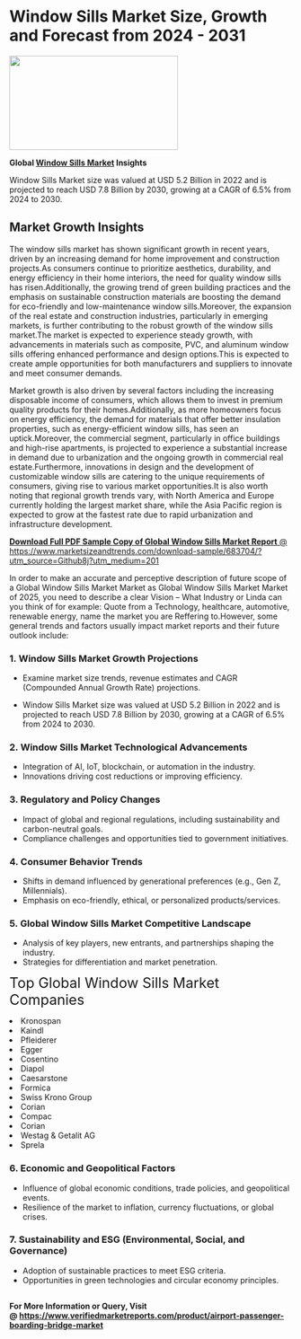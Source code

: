 <H1>Window Sills Market Size, Growth and Forecast from 2024 - 2031</H1><img class="aligncenter size-medium wp-image-584254" src="https://thirdeyenews.in/wp-content/uploads/2024/09/Global-Market-Research-300x168.jpeg" alt="" width="300" height="168" /><p><strong>Global&nbsp;<a href="https://www.marketsizeandtrends.com/download-sample/683704/?utm_source=Github8j?utm_medium=201">Window Sills Market</a> Insights</strong></p><p>Window Sills Market size was valued at USD 5.2 Billion in 2022 and is projected to reach USD 7.8 Billion by 2030, growing at a CAGR of 6.5% from 2024 to 2030.</p><p><h2>Market Growth Insights</h2> <p>The window sills market has shown significant growth in recent years, driven by an increasing demand for home improvement and construction projects.As consumers continue to prioritize aesthetics, durability, and energy efficiency in their home interiors, the need for quality window sills has risen.Additionally, the growing trend of green building practices and the emphasis on sustainable construction materials are boosting the demand for eco-friendly and low-maintenance window sills.Moreover, the expansion of the real estate and construction industries, particularly in emerging markets, is further contributing to the robust growth of the window sills market.The market is expected to experience steady growth, with advancements in materials such as composite, PVC, and aluminum window sills offering enhanced performance and design options.This is expected to create ample opportunities for both manufacturers and suppliers to innovate and meet consumer demands.</p> <p><a href="download-sample-link"></a></p> <p>Market growth is also driven by several factors including the increasing disposable income of consumers, which allows them to invest in premium quality products for their homes.Additionally, as more homeowners focus on energy efficiency, the demand for materials that offer better insulation properties, such as energy-efficient window sills, has seen an uptick.Moreover, the commercial segment, particularly in office buildings and high-rise apartments, is projected to experience a substantial increase in demand due to urbanization and the ongoing growth in commercial real estate.Furthermore, innovations in design and the development of customizable window sills are catering to the unique requirements of consumers, giving rise to various market opportunities.It is also worth noting that regional growth trends vary, with North America and Europe currently holding the largest market share, while the Asia Pacific region is expected to grow at the fastest rate due to rapid urbanization and infrastructure development.</p> <p><a href="get-more-link"></p><p><span class=""><strong>Download Full PDF Sample Copy of Global Window Sills Market Report</strong> @ <a href="https://www.marketsizeandtrends.com/download-sample/683704/?utm_source=Github8j?utm_medium=201" target="_blank">https://www.marketsizeandtrends.com/download-sample/683704/?utm_source=Github8j?utm_medium=201</a></span></p><p>In order to make an accurate and perceptive description of future scope of a Global&nbsp;Window Sills Market Market as Global&nbsp;Window Sills Market Market of 2025, you need to describe a clear Vision &ndash; What Industry or Linda can you think of for example: Quote from a Technology, healthcare, automotive, renewable energy, name the market you are Reffering to.However, some general trends and factors usually impact market reports and their future outlook include:</p><h3>1.&nbsp;<strong>Window Sills Market Growth Projections</strong></h3><ul><li>Examine market size trends, revenue estimates and CAGR (Compounded Annual Growth Rate) projections.</li><li><p>Window Sills Market size was valued at USD 5.2 Billion in 2022 and is projected to reach USD 7.8 Billion by 2030, growing at a CAGR of 6.5% from 2024 to 2030.</p></li></ul><h3>2.&nbsp;<strong>Window Sills Market Technological Advancements</strong></h3><ul><li>Integration of AI, IoT, blockchain, or automation in the industry.</li><li>Innovations driving cost reductions or improving efficiency.</li></ul><h3>3.&nbsp;<strong>Regulatory and Policy Changes</strong></h3><ul><li>Impact of global and regional regulations, including sustainability and carbon-neutral goals.</li><li>Compliance challenges and opportunities tied to government initiatives.</li></ul><h3>4.&nbsp;<strong>Consumer Behavior Trends</strong></h3><ul><li>Shifts in demand influenced by generational preferences (e.g., Gen Z, Millennials).</li><li>Emphasis on eco-friendly, ethical, or personalized products/services.</li></ul><h3>5.&nbsp;<strong>Global Window Sills Market Competitive Landscape</strong></h3><ul><li>Analysis of key players, new entrants, and partnerships shaping the industry.</li><li>Strategies for differentiation and market penetration.</li></ul><p data-pm-slice="1 1 []"><span style="color: inherit; font-family: inherit; font-size: 25px;">Top Global Window Sills Market Companies</span></p><div class="" data-test-id=""><p><li>Kronospan</li><li> Kaindl</li><li> Pfleiderer</li><li> Egger</li><li> Cosentino</li><li> Diapol</li><li> Caesarstone</li><li> Formica</li><li> Swiss Krono Group</li><li> Corian</li><li> Compac</li><li> Corian</li><li> Westag & Getalit AG</li><li> Sprela</li></p></div><h3>6.&nbsp;<strong>Economic and Geopolitical Factors</strong></h3><ul><li>Influence of global economic conditions, trade policies, and geopolitical events.</li><li>Resilience of the market to inflation, currency fluctuations, or global crises.</li></ul><h3>7.&nbsp;<strong>Sustainability and ESG (Environmental, Social, and Governance)</strong></h3><ul><li>Adoption of sustainable practices to meet ESG criteria.</li><li>Opportunities in green technologies and circular economy principles.</li></ul><h2><strong style="font-size: 14px;">For More Information or Query, Visit @&nbsp;</strong><a style="background-color: #ffffff; font-size: 14px;" href="https://www.marketsizeandtrends.com/report/window-sills-market/" target="_blank">https://www.verifiedmarketreports.com/product/airport-passenger-boarding-bridge-market</a></h2>